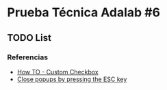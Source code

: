 # Prueba Técnica Adalab #6
## TODO List

### Referencias
- [How TO - Custom Checkbox](https://www.w3schools.com/howto/howto_css_custom_checkbox.asp)
- [Close popups by pressing the ESC key](https://madskristensen.net/blog/close-popups-by-pressing-the-esc-key/)
